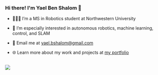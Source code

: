 ### Hi there! I'm Yael Ben Shalom 👋

<!--
**YaelBenShalom/YaelBenShalom** is a ✨ _special_ ✨ repository because its `README.md` (this file) appears on your GitHub profile.

Here are some ideas to get you started:

- 🔭 I’m currently working on ...
- 🌱 I’m currently learning ...
- 👯 I’m looking to collaborate on ...
- 🤔 I’m looking for help with ...
- 💬 Ask me about ...
- 📫 How to reach me: ...
- 😄 Pronouns: ...
- ⚡ Fun fact: ...
-->

- 👩🏻‍🎓  I’m a MS in Robotics student at Northwestern University

- 🔭  I’m especially interested in autonomous robotics, machine learning, control, and SLAM

- 📩  Email me at yael.bshalom@gmail.com

- 🌐  Learn more about my work and projects at <a href="https://yaelbenshalom.github.io/" target="_blank">my portfolio</a>

<br> 
<img src="https://github-readme-stats.vercel.app/api?username=YaelBenShalom&count_private=true&show_icons=true&theme=synthwave">
